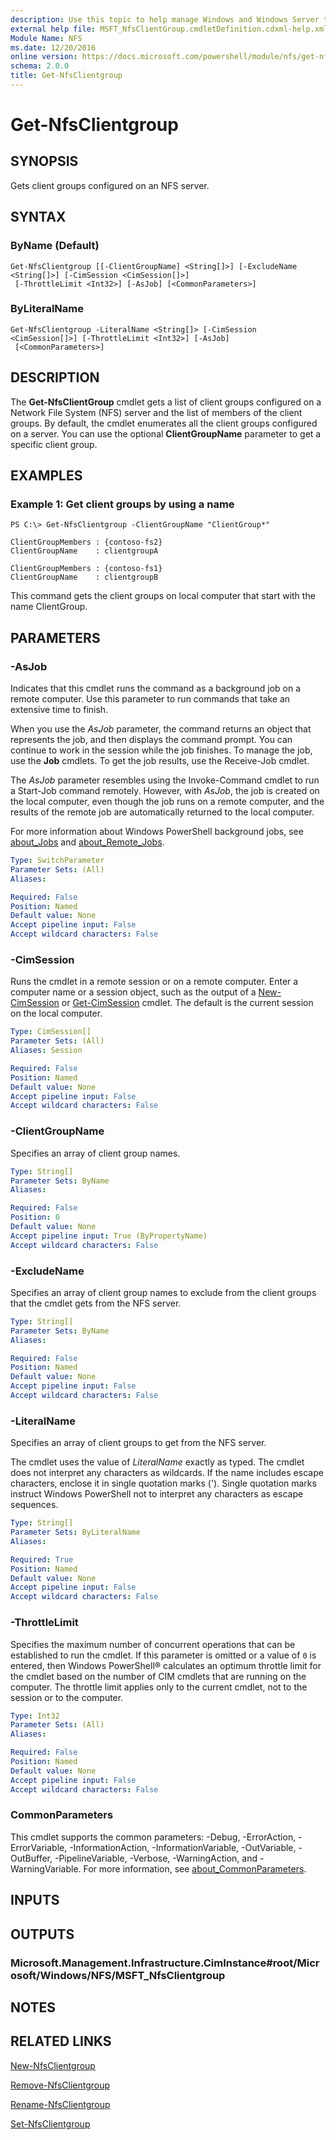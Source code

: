 ```yaml
---
description: Use this topic to help manage Windows and Windows Server technologies with Windows PowerShell.
external help file: MSFT_NfsClientGroup.cmdletDefinition.cdxml-help.xml
Module Name: NFS
ms.date: 12/20/2016
online version: https://docs.microsoft.com/powershell/module/nfs/get-nfsclientgroup?view=windowsserver2019-ps&wt.mc_id=ps-gethelp
schema: 2.0.0
title: Get-NfsClientgroup
---
```


# Get-NfsClientgroup

## SYNOPSIS
Gets client groups configured on an NFS server.

## SYNTAX

### ByName (Default)
```
Get-NfsClientgroup [[-ClientGroupName] <String[]>] [-ExcludeName <String[]>] [-CimSession <CimSession[]>]
 [-ThrottleLimit <Int32>] [-AsJob] [<CommonParameters>]
```

### ByLiteralName
```
Get-NfsClientgroup -LiteralName <String[]> [-CimSession <CimSession[]>] [-ThrottleLimit <Int32>] [-AsJob]
 [<CommonParameters>]
```

## DESCRIPTION
The **Get-NfsClientGroup** cmdlet gets a list of client groups configured on a Network File System (NFS) server and the list of members of the client groups.
By default, the cmdlet enumerates all the client groups configured on a server.
You can use the optional **ClientGroupName** parameter to get a specific client group.

## EXAMPLES

### Example 1: Get client groups by using a name
```
PS C:\> Get-NfsClientgroup -ClientGroupName "ClientGroup*"

ClientGroupMembers : {contoso-fs2}
ClientGroupName    : clientgroupA

ClientGroupMembers : {contoso-fs1}
ClientGroupName    : clientgroupB
```

This command gets the client groups on local computer that start with the name ClientGroup.

## PARAMETERS

### -AsJob
Indicates that this cmdlet runs the command as a background job on a remote computer.
Use this parameter to run commands that take an extensive time to finish.

When you use the *AsJob* parameter, the command returns an object that represents the job, and then displays the command prompt.
You can continue to work in the session while the job finishes.
To manage the job, use the **Job** cmdlets.
To get the job results, use the Receive-Job cmdlet.

The *AsJob* parameter resembles using the Invoke-Command cmdlet to run a Start-Job command remotely.
However, with *AsJob*, the job is created on the local computer, even though the job runs on a remote computer, and the results of the remote job are automatically returned to the local computer.

For more information about Windows PowerShell background jobs, see [about_Jobs](https://go.microsoft.com/fwlink/?LinkID=113251) and [about_Remote_Jobs](https://go.microsoft.com/fwlink/?LinkID=135184).

```yaml
Type: SwitchParameter
Parameter Sets: (All)
Aliases: 

Required: False
Position: Named
Default value: None
Accept pipeline input: False
Accept wildcard characters: False
```

### -CimSession
Runs the cmdlet in a remote session or on a remote computer.
Enter a computer name or a session object, such as the output of a [New-CimSession](https://go.microsoft.com/fwlink/p/?LinkId=227967) or [Get-CimSession](https://go.microsoft.com/fwlink/p/?LinkId=227966) cmdlet.
The default is the current session on the local computer.

```yaml
Type: CimSession[]
Parameter Sets: (All)
Aliases: Session

Required: False
Position: Named
Default value: None
Accept pipeline input: False
Accept wildcard characters: False
```

### -ClientGroupName
Specifies an array of client group names.

```yaml
Type: String[]
Parameter Sets: ByName
Aliases: 

Required: False
Position: 0
Default value: None
Accept pipeline input: True (ByPropertyName)
Accept wildcard characters: False
```

### -ExcludeName
Specifies an array of client group names to exclude from the client groups that the cmdlet gets from the NFS server.

```yaml
Type: String[]
Parameter Sets: ByName
Aliases: 

Required: False
Position: Named
Default value: None
Accept pipeline input: False
Accept wildcard characters: False
```

### -LiteralName
Specifies an array of client groups to get from the NFS server.

The cmdlet uses the value of *LiteralName* exactly as typed.
The cmdlet does not interpret any characters as wildcards.
If the name includes escape characters, enclose it in single quotation marks (').
Single quotation marks instruct Windows PowerShell not to interpret any characters as escape sequences.

```yaml
Type: String[]
Parameter Sets: ByLiteralName
Aliases: 

Required: True
Position: Named
Default value: None
Accept pipeline input: False
Accept wildcard characters: False
```

### -ThrottleLimit
Specifies the maximum number of concurrent operations that can be established to run the cmdlet.
If this parameter is omitted or a value of `0` is entered, then Windows PowerShell® calculates an optimum throttle limit for the cmdlet based on the number of CIM cmdlets that are running on the computer.
The throttle limit applies only to the current cmdlet, not to the session or to the computer.

```yaml
Type: Int32
Parameter Sets: (All)
Aliases: 

Required: False
Position: Named
Default value: None
Accept pipeline input: False
Accept wildcard characters: False
```

### CommonParameters
This cmdlet supports the common parameters: -Debug, -ErrorAction, -ErrorVariable, -InformationAction, -InformationVariable, -OutVariable, -OutBuffer, -PipelineVariable, -Verbose, -WarningAction, and -WarningVariable. For more information, see [about_CommonParameters](https://go.microsoft.com/fwlink/?LinkID=113216).

## INPUTS

## OUTPUTS

### Microsoft.Management.Infrastructure.CimInstance#root/Microsoft/Windows/NFS/MSFT_NfsClientgroup

## NOTES

## RELATED LINKS

[New-NfsClientgroup](./New-NfsClientgroup.md)

[Remove-NfsClientgroup](./Remove-NfsClientgroup.md)

[Rename-NfsClientgroup](./Rename-NfsClientgroup.md)

[Set-NfsClientgroup](./Set-NfsClientgroup.md)

